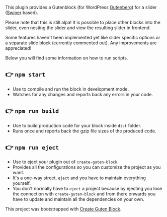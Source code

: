 This plugin provides a Gutenblock (for WordPress [Gutenberg](https://github.com/WordPress/gutenberg)) for a slider ([Swiper](http://idangero.us/swiper/) based).

Please note that this is still alpa!
It is possible to place other blocks into the slider, even nesting the slider and view the resulting slider in frontend.

Some features haven't been implemented yet like slider specific options or a separate slide block (currently commented out).
Any improvements are appreciated! 


Below you will find some information on how to run scripts.

## 👉  `npm start`
- Use to compile and run the block in development mode.
- Watches for any changes and reports back any errors in your code.

## 👉  `npm run build`
- Use to build production code for your block inside `dist` folder.
- Runs once and reports back the gzip file sizes of the produced code.

## 👉  `npm run eject`
- Use to eject your plugin out of `create-guten-block`.
- Provides all the configurations so you can customize the project as you want.
- It's a one-way street, `eject` and you have to maintain everything yourself.
- You don't normally have to `eject` a project because by ejecting you lose the connection with `create-guten-block` and from there onwards you have to update and maintain all the dependencies on your own.


This project was bootstrapped with [Create Guten Block](https://github.com/ahmadawais/create-guten-block).
